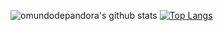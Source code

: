 ![omundodepandora's github stats](https://github-readme-stats.vercel.app/api?username=omundodepandora&theme=bear&show_icons=true&count_private=true) [![Top Langs](https://github-readme-stats.vercel.app/api/top-langs/?username=omundodepandora&layout=compact&theme=bear&langs_count=8)](https://github.com/anuraghazra/github-readme-stats) 
